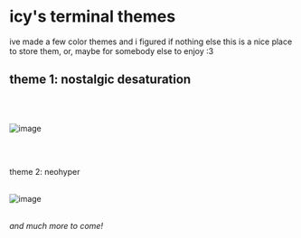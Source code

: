 # icy's terminal themes
ive made a few color themes and i figured if nothing else this is a nice place to store them, or, maybe for somebody else to enjoy :3


<h2>theme 1: nostalgic desaturation</h2>
<br>
<br>

![image](https://i.imgur.com/oBVpSYl.png)

<br>
<h2></h2>theme 2: neohyper</h2>
<br>
<br>

![image](https://i.imgur.com/5xnTrcT.png)

<br>
<i>and much more to come!</i>

